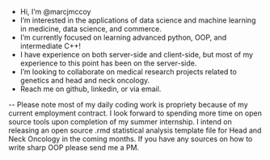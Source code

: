 - Hi, I’m @marcjmccoy
- I’m interested in the applications of data science and machine learning in medicine, data science, and commerce.
- I’m currently focused on learning advanced python, OOP, and intermediate C++!
- I have experience on both server-side and client-side, but most of my experience to this point has been on the server-side.
- I’m looking to collaborate on medical research projects related to genetics and head and neck oncology.
- Reach me on github, linkedin, or via email.

-- Please note most of my daily coding work is propriety because of my current employment contract. I look forward to spending more time on open source tools upon completion of my summer internship. I intend on releasing an open source .rmd statistical analysis template file for Head and Neck Oncology in the coming months. If you have any sources on how to write sharp OOP please send me a PM.

<!---
marcjmccoy/marcjmccoy is a ✨ special ✨ repository because its `README.md` (this file) appears on your GitHub profile.
You can click the Preview link to take a look at your changes.
--->
